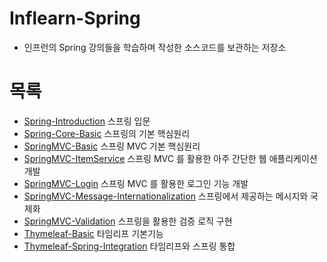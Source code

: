 # Inflearn-Spring
- 인프런의 Spring 강의들을 학습하며 작성한 소스코드를 보관하는 저장소
# 목록
- [Spring-Introduction](https://github.com/Ray901104/Spring/tree/main/Spring-Introduction) 스프링 입문
- [Spring-Core-Basic](https://github.com/Ray901104/Spring/tree/main/Spring-Core-Basic) 스프링의 기본 핵심원리
- [SpringMVC-Basic](https://github.com/Ray901104/Spring/tree/main/SpringMVC-Basic) 스프링 MVC 기본 핵심원리
- [SpringMVC-ItemService](https://github.com/Ray901104/Spring/tree/main/SpringMVC-ItemService) 스프링 MVC 를 활용한 아주 간단한 웹 애플리케이션 개발
- [SpringMVC-Login](https://github.com/Ray901104/Spring/tree/main/SpringMVC-Login) 스프링 MVC 를 활용한 로그인 기능 개발
- [SpringMVC-Message-Internationalization](https://github.com/Ray901104/Spring/tree/main/SpringMVC-Message-Internationalization) 스프링에서 제공하는 메시지와 국제화
- [SpringMVC-Validation](https://github.com/Ray901104/Spring/tree/main/SpringMVC-Validation) 스프링을 활용한 검증 로직 구현
- [Thymeleaf-Basic](https://github.com/Ray901104/Spring/tree/main/Thymeleaf-Basic) 타임리프 기본기능
- [Thymeleaf-Spring-Integration](https://github.com/Ray901104/Spring/tree/main/Thymeleaf-Spring-Integration) 타임리프와 스프링 통합
